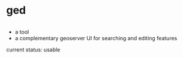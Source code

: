 # ged

<a>
<img></img>
</a>

- a tool
- a complementary geoserver UI for searching and editing features

current status: usable

